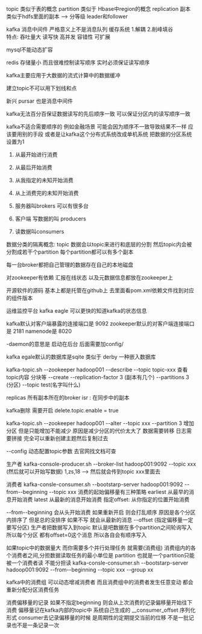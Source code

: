 topic 类似于表的概念
partition 类似于 Hbase中region的概念
replication 副本 类似于hdfs里面的副本 --> 分等级 leader和follower 

kafka 消息中间件  严格意义上不是消息队列
缓存系统 1.解耦 2.削峰填谷      
特点: 
吞吐量大 
读写快
高并发
容错性
可扩展

mysql不能动态扩容



redis 存储量小 而且很难控制读写顺序
实时必须保证读写顺序

kafka主要应用于大数据的流式计算中的数据缓冲

建立topic不可以用下划线和点 

新兴  pursar  也是消息中间件


kafka无法百分百保证数据读写的先后顺序一致
可以保证分区内的读写顺序一致

kafka不适合需要顺序的 例如金融场景 可能会因为顺序不一致导致结果不一样  应该要用别的手段
或者是让kafka这个分布式系统改成单机系统
把数据的分区系统设置为1 


1. 从最开始进行消费
2. 从最后开始消费
3. 从我指定的未知开始消费
4. 从上消费完的未知开始消费

5. 服务器叫brokers 可以有很多台
6. 客户端 写数据的叫 producers
7. 读数据叫consumers

数据分类的隔离概念: topic
数据会以topic来进行和底层的分割 
然后topic内会被分割成若干个partition
每个partition都可以有多个副本  

每一台broker都把自己管理的数据存在自己的本地磁盘


对zookeeper有依赖 
汇报在线状态 以及元数据信息都放在zookeeper上 


开源软件的源码 基本上都是托管在github上 去里面看pom.xml依赖文件找到对应的组件版本

运维监控平台 kafka eagle
可以更快的知道kafka的状态信息

kafka默认对客户端暴露的连接端口是 9092 
zookeeper默认的对客户端连接端口是 2181
namenode是 8020

-daemon的意思是 启动在后台 后面需要加config/

kafka egale默认的数据库是sqite  类似于 derby 一种嵌入数据库 


kafka-topic.sh --zookeeper hadoop001 --describe --topic topic-xxx 查看topic内容 分块等
               --create --replication-factor 3 (副本有几个) --partitions 3 (分区)  --topic test(名字叫什么)

replicas 所有副本所在的broker
isr : 在同步中的副本 


kafka删除 需要开启 delete.topic.enable = true

kafka-topic.sh --zookeeper hadoop001 --alter --topic xxx  --partition 3 
增加分区 但是只能增加不能减少 原因是减少分区的代价太大了 数据需要转移 日志需要拼接
完全可以重新创建主题然后复制过去

--config 动态配置topic参数 去官网找文档可查


生产者 
kafka-console-producer.sh --broker-list hadoop001:9092 --topic xxx
(然后就可以开始写数据)
1,zs,18 --> 然后就会传到topic xxx里面去


消费者
kafka-consle-consumer.sh --bootstarp-server hadoop001:9092 --from--beginning --topic xxx
消费的起始偏移量有三种策略 earliest 从最早的消息开始消费
                         latest   从最新的消息开始消费
                         指定offset: 从你指定的位置开始消费

--from--beginning 会从头开始消费 如果重新开启 则会打乱顺序 原因是各个分区内排序了 但是总的没排序
如果不写 就会从最新的消息
--offset (指定偏移量一定要写分区)
生产者把数据写入到topic 默认是吧数据在多个partition之间轮询写入
所以每个分区 都有offset=0这个消息 所以各自会有顺序写入


如果topic中的数据量大 而你需要多个并行处理任务 就需要(消费组)
消费组内的各个消费者之间,分担数据读取任务的最小单位是 partition 
也就是一个partition只能被一个消费者读 不能分担读
kafka-consle-consumer.sh --bootstarp-server hadoop001:9092 --from--beginning --topic xxx --group xx

kafka中的消费组 可以动态增减消费者 而且消费组中的消费者发生任意变动 都会重新分配分区消费任务


消费偏移量的记录
如果不指定beginning 则会从上次消费的记录偏移量开始往下消费
偏移量记在kafka内部的topic中 系统自己生成的 __consumer_offset 序列化形式
consumer去记录偏移量的时候 是周期性的定期提交当前的位移 不是一批记录也不是一条记录一次 